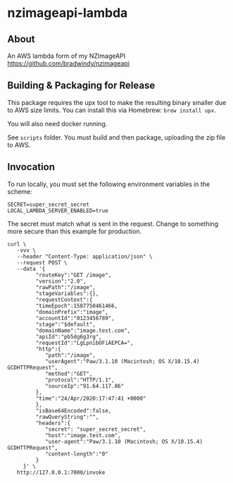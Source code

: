 # nzimageapi-lambda

## About

An AWS lambda form of my NZImageAPI https://github.com/bradwindy/nzimageapi 

## Building & Packaging for Release

This package requires the upx tool to make the resulting binary smaller due to AWS size limits. You can install this via Homebrew: `brew install upx`. 

You will also need docker running.

See `scripts` folder. You must build and then package, uploading the zip file to AWS.

## Invocation

To run locally, you must set the following environment variables in the scheme:

```
SECRET=super_secret_secret
LOCAL_LAMBDA_SERVER_ENABLED=true
```

The secret must match what is sent in the request. Change to something more secure than this example for production.

```
curl \
   -vvv \
   --header "Content-Type: application/json" \
   --request POST \
   --data '{
         "routeKey":"GET /image",
         "version":"2.0",
         "rawPath":"/image",
         "stageVariables":{},
         "requestContext":{
         "timeEpoch":1587750461466,
         "domainPrefix":"image",
         "accountId":"0123456789",
         "stage":"$default",
         "domainName":"image.test.com",
         "apiId":"pb5dg6g3rg",
         "requestId":"LgLpnibOFiAEPCA=",
         "http":{
            "path":"/image",
            "userAgent":"Paw/3.1.10 (Macintosh; OS X/10.15.4) GCDHTTPRequest",
            "method":"GET",
            "protocol":"HTTP/1.1",
            "sourceIp":"91.64.117.86"
         },
         "time":"24/Apr/2020:17:47:41 +0000"
         },
         "isBase64Encoded":false,
         "rawQueryString":"",
         "headers":{
            "secret": "super_secret_secret",
            "host":"image.test.com",
            "user-agent":"Paw/3.1.10 (Macintosh; OS X/10.15.4) GCDHTTPRequest",
            "content-length":"0"
         }
     }' \
   http://127.0.0.1:7000/invoke
```
